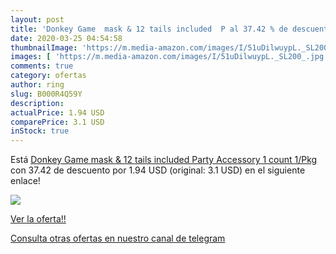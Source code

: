 ```yaml
---
layout: post
title: 'Donkey Game  mask & 12 tails included  P al 37.42 % de descuento'
date: 2020-03-25 04:54:58
thumbnailImage: 'https://m.media-amazon.com/images/I/51uDilwuypL._SL200_.jpg'
images: [ 'https://m.media-amazon.com/images/I/51uDilwuypL._SL200_.jpg' ]
comments: true
category: ofertas
author: ring
slug: B000R4Q59Y
description:
actualPrice: 1.94 USD
comparePrice: 3.1 USD
inStock: true
---
```


Está [Donkey Game  mask & 12 tails included  Party Accessory   1 count   1/Pkg ](https://www.amazon.com/dp/B000R4Q59Y/?tag=redken08-20) con 37.42 de descuento por 1.94 USD (original: 3.1 USD) en el siguiente enlace!

[![](https://m.media-amazon.com/images/I/51uDilwuypL._SL200_.jpg)](https://www.amazon.com/dp/B000R4Q59Y/?tag=redken08-20)

[Ver la oferta!!](https://www.amazon.com/dp/B000R4Q59Y/?tag=redken08-20)

[Consulta otras ofertas en nuestro canal de telegram](https://t.me/s/ofertas25)
